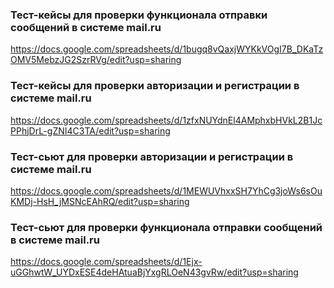 ### Тест-кейсы для проверки функционала отправки сообщений в системе mail.ru
<https://docs.google.com/spreadsheets/d/1bugq8vQaxjWYKkVOgI7B_DKaTzOMV5MebzJG2SzrRVg/edit?usp=sharing>

### Тест-кейсы для проверки авторизации и регистрации в системе mail.ru
<https://docs.google.com/spreadsheets/d/1zfxNUYdnEl4AMphxbHVkL2B1JcPPhjDrL-gZNI4C3TA/edit?usp=sharing>

### Тест-сьют для проверки авторизации и регистрации в системе mail.ru
<https://docs.google.com/spreadsheets/d/1MEWUVhxxSH7YhCg3joWs6sOuKMDj-HsH_jMSNcEAhRQ/edit?usp=sharing>

### Тест-сьют для проверки функционала отправки сообщений в системе mail.ru
<https://docs.google.com/spreadsheets/d/1Ejx-uGGhwtW_UYDxESE4deHAtuaBjYxgRLOeN43gvRw/edit?usp=sharing>
